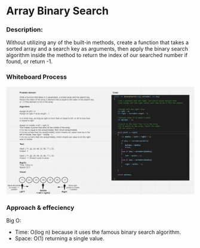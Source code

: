 # Array Binary Search

### Description:

Without utilizing any of the built-in methods, create a function that takes a sorted array and a search key as arguments, then apply the binary search algorithm inside the method to return the index of our searched number if found, or return -1.


### Whiteboard Process

![img](./binary-search.png)


### Approach & effeciency

Big O:   
* Time: O(log n) because it uses the famous binary search algorithm.
* Space: O(1) returning a single value.
